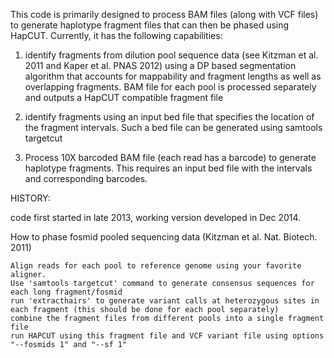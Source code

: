 

This code is primarily designed to process BAM files (along with VCF files) to generate haplotype fragment files that can then be phased using HapCUT. Currently, it has the following capabilities:

1. identify fragments from dilution pool sequence data (see Kitzman et al. 2011 and Kaper et al. PNAS 2012) using a DP based segmentation algorithm that accounts for mappability and fragment lengths as well as overlapping fragments. BAM file for each pool is processed separately and outputs a HapCUT compatible fragment file

2. identify fragments using an input bed file that specifies the location of the fragment intervals. Such a bed file can be generated using samtools targetcut 

3. Process 10X barcoded BAM file (each read has a barcode) to generate haplotype fragments. This requires an input bed file with the intervals and corresponding barcodes. 




HISTORY:

code first started in late 2013, working version developed in Dec 2014.  

How to phase fosmid pooled sequencing data (Kitzman et al. Nat. Biotech. 2011)

    Align reads for each pool to reference genome using your favorite aligner.
    Use 'samtools targetcut' command to generate consensus sequences for each long fragment/fosmid
    run 'extracthairs' to generate variant calls at heterozygous sites in each fragment (this should be done for each pool separately)
    combine the fragment files from different pools into a single fragment file
    run HAPCUT using this fragment file and VCF variant file using options "--fosmids 1" and "--sf 1"


